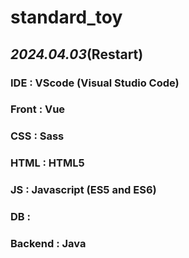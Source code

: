 
# standard_toy


## _2024.04.03_(Restart)

### IDE : VScode (Visual Studio Code)
### Front : Vue
### CSS : Sass
### HTML : HTML5
### JS : Javascript (ES5 and ES6)
### DB : 
### Backend : Java
